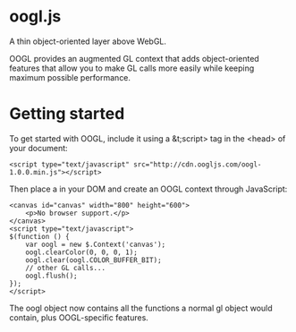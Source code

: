 oogl.js
=======

A thin object-oriented layer above WebGL.

OOGL provides an augmented GL context that adds object-oriented features that allow you to make GL calls more easily while keeping maximum possible performance.

Getting started
===============

To get started with OOGL, include it using a &t;script&gt; tag in the &lt;head&gt; of your document:

	<script type="text/javascript" src="http://cdn.oogljs.com/oogl-1.0.0.min.js"></script>

Then place a <canvas> in your DOM and create an OOGL context through JavaScript:

	<canvas id="canvas" width="800" height="600">
		<p>No browser support.</p>
	</canvas>
	<script type="text/javascript">
	$(function () {
		var oogl = new $.Context('canvas');
		oogl.clearColor(0, 0, 0, 1);
		oogl.clear(oogl.COLOR_BUFFER_BIT);
		// other GL calls...
		oogl.flush();
	});
	</script>

The oogl object now contains all the functions a normal gl object would contain, plus OOGL-specific features.
